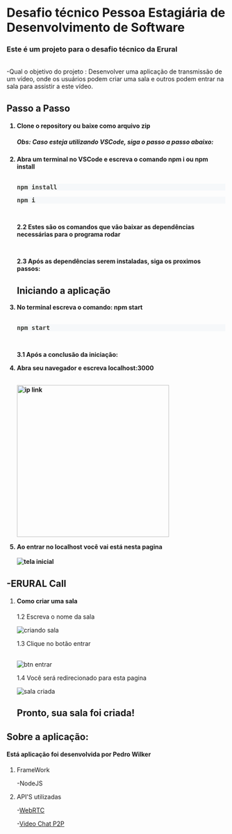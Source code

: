 <h1> Desafio técnico Pessoa Estagiária de Desenvolvimento de Software</h1>
<h3>Este é um projeto para o desafio técnico da Erural</h3> <br/>
-Qual o objetivo do projeto :
  Desenvolver uma aplicação de transmissão de um vídeo, onde os usuários podem criar uma sala e outros podem entrar na sala para assistir
  a este vídeo.
  
 ## Passo a Passo

<h4>
  <p>
  <ol>
   <li>Clone o repository ou baixe como arquivo zip</li>
   
   <h5>Obs: Caso esteja utilizando VSCode, siga o passo a passo abaixo:</h5>  
   
   <li>Abra um terminal no VSCode e escreva o comando npm i ou npm install</li> <br/>
   <pre class="Box-sc-1b6inku-0 BorderBox-sc-1y9cbfx-0 jRndWL prism-code language-" style="color:#393A34;background-color:#f6f8fa;overflow:auto";><div class="token-line" style="color:#393A34"><span font-family="mono" font-size="1" class="Text-sc-1g6etse-0 bbMPSg token plain">npm install</span></div></pre>
 <pre class="Box-sc-1b6inku-0 BorderBox-sc-1y9cbfx-0 jRndWL prism-code language-" style="color:#393A34;background-color:#f6f8fa;overflow:auto";><div class="token-line" style="color:#393A34" width:"10px"><span font-family="mono" font-size="1" class="Text-sc-1g6etse-0 bbMPSg token plain">npm i</span></div></pre><br/>
    <p>2.2 Estes são os comandos que vão baixar as dependências necessárias para o programa rodar </p> <br/>
    <p> 2.3 Após as dependências serem instaladas, siga os proximos passos: </p>
    
 ## Iniciando a aplicação
 
   <li>No terminal escreva o comando: npm start </li> </br>
    <pre class="Box-sc-1b6inku-0 BorderBox-sc-1y9cbfx-0 jRndWL prism-code language-" style="color:#393A34;background-color:#f6f8fa;overflow:auto";><div class="token-line" style="color:#393A34" width:"10px"><span font-family="mono" font-size="1" class="Text-sc-1g6etse-0 bbMPSg token plain">npm start</span></div></pre><br/>
    <p>3.1 Após a conclusão da iniciação:</p>
   <li>Abra seu navegador e escreva localhost:3000 </li> <br/>
   
   <img src="https://user-images.githubusercontent.com/81252209/190466813-ff8c312e-8078-4798-ad27-97e400dc2c63.png" width="350" alt="ip link"> <br/>
   <li>Ao entrar no localhost você vai está nesta pagina </li> <br/>
    <img src="https://user-images.githubusercontent.com/81252209/190462437-a946f684-f189-4cf8-a0f0-e8932efa6605.png" title="tela inicial">
  
  </ol>
  </p>
 
</p>
</h4>

 ## -ERURAL Call
 <p>
 <ol>
 <li>
  <h4>Como criar uma sala</h4>
  <p>1.2 Escreva o nome da sala</p>
  
  <img src="https://user-images.githubusercontent.com/81252209/190469396-00bf5ac3-4003-4dba-9658-afc8000aa63d.png" title="criando sala"> <br/>
  <p>1.3 Clique no botão entrar </p> <br/>
  <img src="https://user-images.githubusercontent.com/81252209/190470529-05f2aad1-8b9c-426f-97f2-1eaddf442b3b.png" title="btn entrar">
  <p>1.4 Você será redirecionado para esta pagina</p>
  <img src="https://user-images.githubusercontent.com/81252209/190469971-101e06a5-3209-4718-94b6-8916d534bed8.png" title="sala criada">
  
  ## Pronto, sua sala foi criada! 
  
 </li>
 </ol>
 </p>
 
 
 ## Sobre a aplicação:
 
 <p>
  <h4>Está aplicação foi desenvolvida por Pedro Wilker </h4>
  <ol>
  <li>FrameWork</li>
  <p>-NodeJS </p>
   <li>API'S utilizadas</li>
  <p>-<a href="https://webrtc.org/">WebRTC</a></p>
  <p>-<a href="https://dev.to/cesarpaulomp/crie-seu-app-de-video-chat-com-webrtc-1jea">Video Chat P2P</a></p>
  </ol>
  </p>

